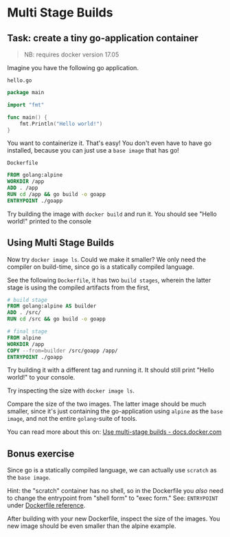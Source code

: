 # Multi Stage Builds

## Task: create a tiny go-application container

> NB: requires docker version 17.05

Imagine you have the following go application.

`hello.go`

```go
package main

import "fmt"

func main() {
    fmt.Println("Hello world!")
}
```

You want to containerize it. That's easy!
    You don't even have to have go installed,
    because you can just use a `base image`
    that has go!

`Dockerfile`

```Dockerfile
FROM golang:alpine
WORKDIR /app
ADD . /app
RUN cd /app && go build -o goapp
ENTRYPOINT ./goapp
```

Try building the image with `docker build` and run it.
    You should see "Hello world!" printed to the console

## Using Multi Stage Builds

Now try `docker image ls`.
    Could we make it smaller?
    We only need the compiler on build-time,
    since go is a statically compiled language.

See the following `Dockerfile`, it has two `build stages`,
    wherein the latter stage is using the compiled artifacts from the first,

```Dockerfile
# build stage
FROM golang:alpine AS builder
ADD . /src/
RUN cd /src && go build -o goapp

# final stage
FROM alpine
WORKDIR /app
COPY --from=builder /src/goapp /app/
ENTRYPOINT ./goapp
```

Try building it with a different tag and running it.
    It should still print "Hello world!" to your console.

Try inspecting the size with `docker image ls`.

Compare the size of the two images.
    The latter image should be much smaller,
    since it's just containing the go-application using `alpine` as the `base image`,
    and not the entire `golang`-suite of tools.

You can read more about this on: [Use multi-stage builds - docs.docker.com](https://docs.docker.com/develop/develop-images/multistage-build/)

## Bonus exercise

Since go is a statically compiled language,
    we can actually use `scratch` as the `base image`.

Hint: the "scratch" container has no shell,
    so in the Dockerfile you _also_ need to change the entrypoint from "shell form" to "exec form."
    See: `ENTRYPOINT` under [Dockerfile reference](https://docs.docker.com/engine/reference/builder/).

After building with your new Dockerfile, inspect the size of the images.
    You new image should be even smaller than the alpine example.
